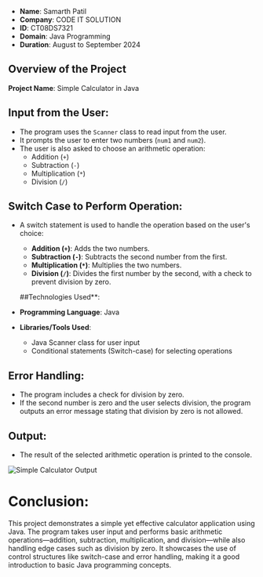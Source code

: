 - **Name**: Samarth Patil
- **Company**: CODE IT SOLUTION
- **ID**: CT08DS7321
- **Domain**: Java Programming
- **Duration**: August to September 2024


## Overview of the Project
**Project Name**: Simple Calculator in Java

## Input from the User:
- The program uses the `Scanner` class to read input from the user.
- It prompts the user to enter two numbers (`num1` and `num2`).
- The user is also asked to choose an arithmetic operation: 
  - Addition (`+`)
  - Subtraction (`-`)
  - Multiplication (`*`)
  - Division (`/`)

## Switch Case to Perform Operation:
- A switch statement is used to handle the operation based on the user's choice:
  - **Addition (`+`)**: Adds the two numbers.
  - **Subtraction (`-`)**: Subtracts the second number from the first.
  - **Multiplication (`*`)**: Multiplies the two numbers.
  - **Division (`/`)**: Divides the first number by the second, with a check to prevent division by zero.

  ##Technologies Used**:
- **Programming Language**: Java
- **Libraries/Tools Used**: 
  - Java Scanner class for user input
  - Conditional statements (Switch-case) for selecting operations

## Error Handling:
- The program includes a check for division by zero. 
- If the second number is zero and the user selects division, the program outputs an error message stating that division by zero is not allowed.



## Output:
- The result of the selected arithmetic operation is printed to the console.
  
![Simple Calculator Output](images/image.png)

# Conclusion:
This project demonstrates a simple yet effective calculator application using Java. The program takes user input and performs basic arithmetic operations—addition, subtraction, multiplication, and division—while also handling edge cases such as division by zero. It showcases the use of control structures like switch-case and error handling, making it a good introduction to basic Java programming concepts.
